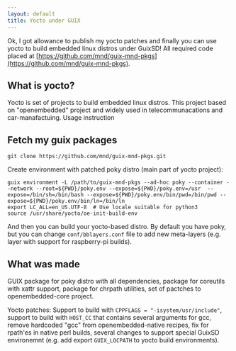 ```yaml
---
layout: default
title: Yocto under GUIX
---
```

Ok, I got allowance to publish my yocto patches and finally you can use yocto to build embedded linux distros under GuixSD! All required code placed at [https://github.com/mnd/guix-mnd-pkgs](https://github.com/mnd/guix-mnd-pkgs).

What is yocto?
--------------

Yocto is set of projects to build embedded linux distros. This project based on "openembedded" project and widely used in telecommunacations and car-manafactuing.
Usage instruction

Fetch my guix packages
----------------------

    git clone https://github.com/mnd/guix-mnd-pkgs.git

Create environment with patched poky distro (main part of yocto project):

    guix environment -L /path/to/guix-mnd-pkgs --ad-hoc poky --container --network --root=${PWD}/poky.env --expose=${PWD}/poky.env=/usr  --expose=/bin/sh=/bin/bash --expose=${PWD}/poky.env/bin/pwd=/bin/pwd --expose=${PWD}/poky.env/bin/ln=/bin/ln
    export LC_ALL=en_US.UTF-8  # Use locale suitable for python3
    source /usr/share/yocto/oe-init-build-env

And then you can build your yocto-based distro. By default you have poky, but you can change `conf/bblayers.conf` file to add new meta-layers (e.g. layer with support for raspberry-pi builds).

What was made
-------------

GUIX package for poky distro with all dependencies, package for coreutils with xattr support, package for chrpath utilities, set of pactches to openembedded-core project.

Yocto patches: Support to build with `CPPFLAGS = "-isystem/usr/include"`, support to build with `HOST_CC` that contains several arguments for gcc, remove hardcoded "gcc" from openembedded-native recipes, fix for rpath'es in native perl builds, several changes to support special GuixSD environemnt (e.g. add export `GUIX_LOCPATH` to yocto build environments).
